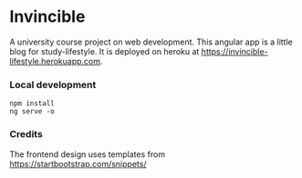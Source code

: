 # Invincible
A university course project on web development. This angular app is a little blog for study-lifestyle. It is deployed on heroku at https://invincible-lifestyle.herokuapp.com.

### Local development
```
npm install
ng serve -o
```

### Credits
The frontend design uses templates from https://startbootstrap.com/snippets/
